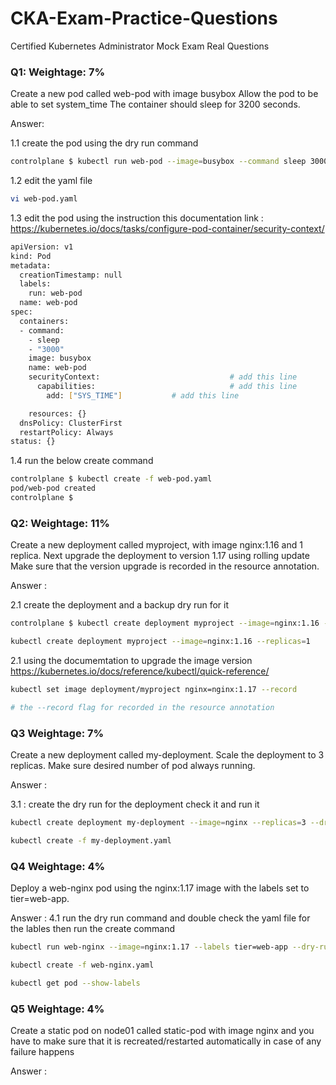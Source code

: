 # CKA-Exam-Practice-Questions
Certified Kubernetes Administrator Mock Exam Real Questions 



### Q1: Weightage: 7%

Create a new pod called web-pod with image busybox Allow the pod to be able to set system_time The container should sleep for 3200 seconds.

Answer:

1.1 create the pod using the dry run command
``` bash
controlplane $ kubectl run web-pod --image=busybox --command sleep 3000 --dry-run=client -o yaml > web-pod.yaml

 ```

1.2 edit the yaml file 
``` bash
vi web-pod.yaml
 ```

1.3 edit the pod using the instruction this documentation link :
https://kubernetes.io/docs/tasks/configure-pod-container/security-context/

``` bash
apiVersion: v1
kind: Pod
metadata:
  creationTimestamp: null
  labels:
    run: web-pod
  name: web-pod
spec:
  containers:
  - command:
    - sleep
    - "3000"
    image: busybox
    name: web-pod
    securityContext:                             # add this line 
      capabilities:                              # add this line 
        add: ["SYS_TIME"]           # add this line 

    resources: {}
  dnsPolicy: ClusterFirst
  restartPolicy: Always
status: {}

 ```

1.4 run the below create command

``` bash
controlplane $ kubectl create -f web-pod.yaml 
pod/web-pod created
controlplane $ 
```

### Q2: Weightage: 11%

Create a new deployment called myproject, with image nginx:1.16 and 1 replica. Next upgrade the deployment 
to version 1.17 using rolling update Make sure that the version upgrade is recorded in the resource annotation.

Answer :

2.1 create the deployment and a backup dry run for it

``` bash
controlplane $ kubectl create deployment myproject --image=nginx:1.16 --replicas=1 --dry-run=client -o yaml > myproject.yaml
 ```
``` bash 
kubectl create deployment myproject --image=nginx:1.16 --replicas=1
```
2.1 using the documemtation to upgrade the image version 
https://kubernetes.io/docs/reference/kubectl/quick-reference/

``` bash
kubectl set image deployment/myproject nginx=nginx:1.17 --record

# the --record flag for recorded in the resource annotation
```


### Q3  Weightage: 7%

Create a new deployment called my-deployment. Scale the deployment to 3 replicas.
Make sure desired number of pod always running.

Answer :

3.1 : create the dry run for the deployment check it and run it 

``` bash
kubectl create deployment my-deployment --image=nginx --replicas=3 --dry-run=client -o yaml > my-deployment.yaml

kubectl create -f my-deployment.yaml
  ```

### Q4 Weightage: 4%

Deploy a web-nginx pod using the nginx:1.17 image with the labels set to tier=web-app.

Answer :
4.1 run the dry run command and double check the yaml file for the lables then run the create command

``` bash
kubectl run web-nginx --image=nginx:1.17 --labels tier=web-app --dry-run=client -o yaml > web-nginx.yaml

kubectl create -f web-nginx.yaml 
```

``` bash
kubectl get pod --show-labels
```


### Q5 Weightage: 4%

Create a static pod on node01 called static-pod with image nginx and you have to make sure that it is recreated/restarted automatically in case of any failure happens

Answer :
